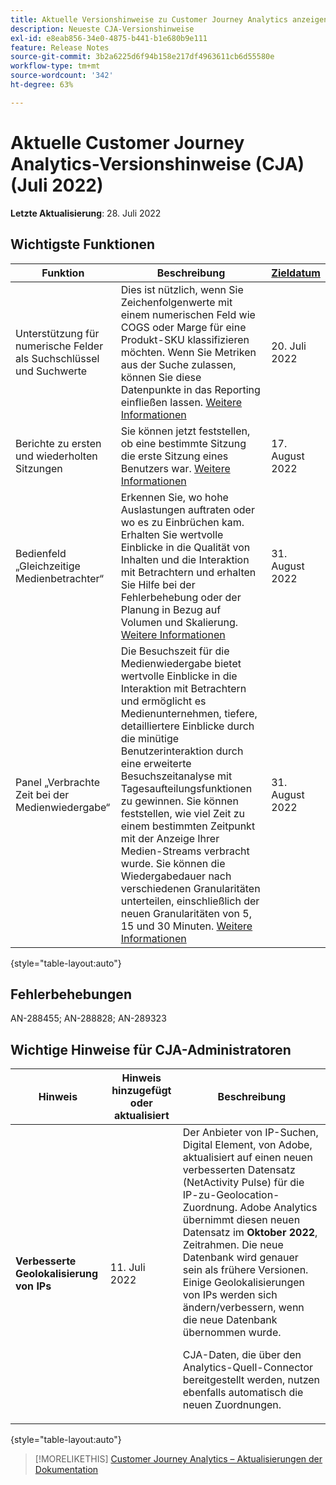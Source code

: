 ```yaml
---
title: Aktuelle Versionshinweise zu Customer Journey Analytics anzeigen
description: Neueste CJA-Versionshinweise
exl-id: e8eab856-34e0-4875-b441-b1e680b9e111
feature: Release Notes
source-git-commit: 3b2a6225d6f94b158e217df4963611cb6d55580e
workflow-type: tm+mt
source-wordcount: '342'
ht-degree: 63%

---
```


# Aktuelle Customer Journey Analytics-Versionshinweise (CJA) (Juli 2022)

**Letzte Aktualisierung**: 28. Juli 2022

## Wichtigste Funktionen

| Funktion | Beschreibung | [Zieldatum](/help/release-notes/releases.md) |
| ----------- | ---------- | ----- |
| Unterstützung für numerische Felder als Suchschlüssel und Suchwerte | Dies ist nützlich, wenn Sie Zeichenfolgenwerte mit einem numerischen Feld wie COGS oder Marge für eine Produkt-SKU klassifizieren möchten. Wenn Sie Metriken aus der Suche zulassen, können Sie diese Datenpunkte in das Reporting einfließen lassen. [Weitere Informationen](https://experienceleague.adobe.com/docs/analytics-platform/using/cja-connections/create-connection.html?lang=de#numeric) | 20. Juli 2022 |
| Berichte zu ersten und wiederholten Sitzungen | Sie können jetzt feststellen, ob eine bestimmte Sitzung die erste Sitzung eines Benutzers war. [Weitere Informationen](https://experienceleague.adobe.com/docs/analytics-platform/using/cja-dataviews/data-views-usecases.html?lang=en#new-repeat) | 17. August 2022 |
| Bedienfeld „Gleichzeitige Medienbetrachter“ | Erkennen Sie, wo hohe Auslastungen auftraten oder wo es zu Einbrüchen kam. Erhalten Sie wertvolle Einblicke in die Qualität von Inhalten und die Interaktion mit Betrachtern und erhalten Sie Hilfe bei der Fehlerbehebung oder der Planung in Bezug auf Volumen und Skalierung. [Weitere Informationen](https://experienceleague.adobe.com/docs/analytics-platform/using/cja-workspace/panels/media-concurrent-viewers.html) | 31. August 2022 |
| Panel „Verbrachte Zeit bei der Medienwiedergabe“ | Die Besuchszeit für die Medienwiedergabe bietet wertvolle Einblicke in die Interaktion mit Betrachtern und ermöglicht es Medienunternehmen, tiefere, detailliertere Einblicke durch die minütige Benutzerinteraktion durch eine erweiterte Besuchszeitanalyse mit Tagesaufteilungsfunktionen zu gewinnen. Sie können feststellen, wie viel Zeit zu einem bestimmten Zeitpunkt mit der Anzeige Ihrer Medien-Streams verbracht wurde. Sie können die Wiedergabedauer nach verschiedenen Granularitäten unterteilen, einschließlich der neuen Granularitäten von 5, 15 und 30 Minuten.  [Weitere Informationen](https://experienceleague.adobe.com/docs/analytics-platform/using/cja-workspace/panels/media-playback-timespent/media-playback-time-spent.html) | 31. August 2022 |

{style=&quot;table-layout:auto&quot;}

## Fehlerbehebungen

AN-288455; AN-288828; AN-289323

## Wichtige Hinweise für CJA-Administratoren

| Hinweis | Hinweis hinzugefügt oder aktualisiert | Beschreibung |
| --- | --- | --- |
| **Verbesserte Geolokalisierung von IPs** | 11. Juli 2022 | Der Anbieter von IP-Suchen, Digital Element, von Adobe, aktualisiert auf einen neuen verbesserten Datensatz (NetActivity Pulse) für die IP-zu-Geolocation-Zuordnung. Adobe Analytics übernimmt diesen neuen Datensatz im **Oktober 2022**, Zeitrahmen. Die neue Datenbank wird genauer sein als frühere Versionen. Einige Geolokalisierungen von IPs werden sich ändern/verbessern, wenn die neue Datenbank übernommen wurde.<p> CJA-Daten, die über den Analytics-Quell-Connector bereitgestellt werden, nutzen ebenfalls automatisch die neuen Zuordnungen. |

{style=&quot;table-layout:auto&quot;}

>[!MORELIKETHIS]
>[Customer Journey Analytics – Aktualisierungen der Dokumentation](/help/release-notes/doc-changes.md)

